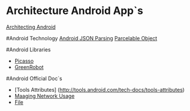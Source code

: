# Architecture Android App`s
[Architecting Android](http://fernandocejas.com/2014/09/03/architecting-android-the-clean-way/)

#Android Technology
[Android JSON Parsing](http://www.javacodegeeks.com/2011/01/android-json-parsing-gson-tutorial.html)
[Parcelable Object](http://startandroid.ru/ru/uroki/vse-uroki-spiskom/132-urok-69-peredaem-parcelable-obekty-s-pomoschju-intent)

#Android Libraries
* [Picasso](http://square.github.io/picasso/)
* [GreenRobot](http://greenrobot.org/eventbus/documentation/how-to-get-started/)

#Android Official Doc`s
* [Tools Attributes] (http://tools.android.com/tech-docs/tools-attributes)
* [Maaging Network Usage](http://developer.android.com/intl/ru/training/basics/network-ops/managing.html)
* [File](http://developer.android.com/intl/ru/reference/java/io/File.html)

